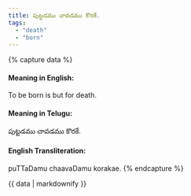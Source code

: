 ```yaml
---
title: పుట్టడము చావడము కొరకే.
tags:
  - "death"
  - "born"
---
```


{% capture data %}
#### Meaning in English:
To be born is but for death.

#### Meaning in Telugu:
పుట్టడము చావడము కొరకే.

#### English Transliteration:
puTTaDamu chaavaDamu korakae.
{% endcapture %}

{{ data | markdownify }}

